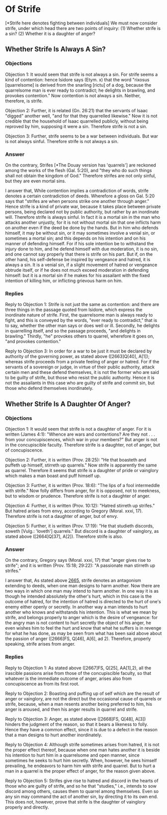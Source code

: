 # Of Strife

[*Strife here denotes fighting between individuals]  We must now consider strife, under which head there are two points of inquiry:
(1) Whether strife is a sin?
(2) Whether it is a daughter of anger?
## Whether Strife Is Always A Sin?

### Objections

Objection 1: It would seem that strife is not always a sin. For strife seems a kind of contention: hence Isidore says (Etym. x) that the word "rixosus [quarrelsome] is derived from the snarling [rictu] of a dog, because the quarrelsome man is ever ready to contradict; he delights in brawling, and provokes contention." Now contention is not always a sin. Neither, therefore, is strife.

Objection 2: Further, it is related (Gn. 26:21) that the servants of Isaac "digged" another well, "and for that they quarrelled likewise." Now it is not credible that the household of Isaac quarrelled publicly, without being reproved by him, supposing it were a sin. Therefore strife is not a sin.

Objection 3: Further, strife seems to be a war between individuals. But war is not always sinful. Therefore strife is not always a sin.

### Answer

On the contrary, Strifes [*The Douay version has 'quarrels'] are reckoned among the works of the flesh (Gal. 5:20), and "they who do such things shall not obtain the kingdom of God." Therefore strifes are not only sinful, but they are even mortal sins.

I answer that, While contention implies a contradiction of words, strife denotes a certain contradiction of deeds. Wherefore a gloss on Gal. 5:20 says that "strifes are when persons strike one another through anger." Hence strife is a kind of private war, because it takes place between private persons, being declared not by public authority, but rather by an inordinate will. Therefore strife is always sinful. In fact it is a mortal sin in the man who attacks another unjustly, for it is not without mortal sin that one inflicts harm on another even if the deed be done by the hands. But in him who defends himself, it may be without sin, or it may sometimes involve a venial sin, or sometimes a mortal sin; and this depends on his intention and on his manner of defending himself. For if his sole intention be to withstand the injury done to him, and he defend himself with due moderation, it is no sin, and one cannot say properly that there is strife on his part. But if, on the other hand, his self-defense be inspired by vengeance and hatred, it is always a sin. It is a venial sin, if a slight movement of hatred or vengeance obtrude itself, or if he does not much exceed moderation in defending himself: but it is a mortal sin if he makes for his assailant with the fixed intention of killing him, or inflicting grievous harm on him.

### Replies

Reply to Objection 1: Strife is not just the same as contention: and there are three things in the passage quoted from Isidore, which express the inordinate nature of strife. First, the quarrelsome man is always ready to fight, and this is conveyed by the words, "ever ready to contradict," that is to say, whether the other man says or does well or ill. Secondly, he delights in quarrelling itself, and so the passage proceeds, "and delights in brawling." Thirdly, "he" provokes others to quarrel, wherefore it goes on, "and provokes contention."

Reply to Objection 3: In order for a war to be just it must be declared by authority of the governing power, as stated above ([2663]Q[40], A[1]); whereas strife proceeds from a private feeling of anger or hatred. For if the servants of a sovereign or judge, in virtue of their public authority, attack certain men and these defend themselves, it is not the former who are said to be guilty of strife, but those who resist the public authority. Hence it is not the assailants in this case who are guilty of strife and commit sin, but those who defend themselves inordinately.
## Whether Strife Is A Daughter Of Anger?

### Objections

Objection 1: It would seem that strife is not a daughter of anger. For it is written (James 4:1): "Whence are wars and contentions? Are they not . . . from your concupiscences, which war in your members?" But anger is not in the concupiscible faculty. Therefore strife is a daughter, not of anger, but of concupiscence.

Objection 2: Further, it is written (Prov. 28:25): "He that boasteth and puffeth up himself, stirreth up quarrels." Now strife is apparently the same as quarrel. Therefore it seems that strife is a daughter of pride or vainglory which makes a man boast and puff himself up.

Objection 3: Further, it is written (Prov. 18:6): "The lips of a fool intermeddle with strife." Now folly differs from anger, for it is opposed, not to meekness, but to wisdom or prudence. Therefore strife is not a daughter of anger.

Objection 4: Further, it is written (Prov. 10:12): "Hatred stirreth up strifes." But hatred arises from envy, according to Gregory (Moral. xxxi, 17). Therefore strife is not a daughter of anger, but of envy.

Objection 5: Further, it is written (Prov. 17:19): "He that studieth discords, soweth [Vulg.: 'loveth'] quarrels." But discord is a daughter of vainglory, as stated above ([2664]Q[37], A[2]). Therefore strife is also.

### Answer

On the contrary, Gregory says (Moral. xxxi, 17) that "anger gives rise to strife"; and it is written (Prov. 15:18; 29:22): "A passionate man stirreth up strifes."

I answer that, As stated above [2665](A[1]), strife denotes an antagonism extending to deeds, when one man designs to harm another. Now there are two ways in which one man may intend to harm another. In one way it is as though he intended absolutely the other's hurt, which in this case is the outcome of hatred, for the intention of hatred is directed to the hurt of one's enemy either openly or secretly. In another way a man intends to hurt another who knows and withstands his intention. This is what we mean by strife, and belongs properly to anger which is the desire of vengeance: for the angry man is not content to hurt secretly the object of his anger, he even wishes him to feel the hurt and know that what he suffers is in revenge for what he has done, as may be seen from what has been said above about the passion of anger ([2666]FS, Q[46], A[6], ad 2). Therefore, properly speaking, strife arises from anger.

### Replies

Reply to Objection 1: As stated above ([2667]FS, Q[25], AA[1],2), all the irascible passions arise from those of the concupiscible faculty, so that whatever is the immediate outcome of anger, arises also from concupiscence as from its first root.

Reply to Objection 2: Boasting and puffing up of self which are the result of anger or vainglory, are not the direct but the occasional cause of quarrels or strife, because, when a man resents another being preferred to him, his anger is aroused, and then his anger results in quarrel and strife.

Reply to Objection 3: Anger, as stated above ([2668]FS, Q[48], A[3]) hinders the judgment of the reason, so that it bears a likeness to folly. Hence they have a common effect, since it is due to a defect in the reason that a man designs to hurt another inordinately.

Reply to Objection 4: Although strife sometimes arises from hatred, it is not the proper effect thereof, because when one man hates another it is beside his intention to hurt him in a quarrelsome and open manner, since sometimes he seeks to hurt him secretly. When, however, he sees himself prevailing, he endeavors to harm him with strife and quarrel. But to hurt a man in a quarrel is the proper effect of anger, for the reason given above.

Reply to Objection 5: Strifes give rise to hatred and discord in the hearts of those who are guilty of strife, and so he that "studies," i.e., intends to sow discord among others, causes them to quarrel among themselves. Even so any sin may command the act of another sin, by directing it to its own end. This does not, however, prove that strife is the daughter of vainglory properly and directly.
